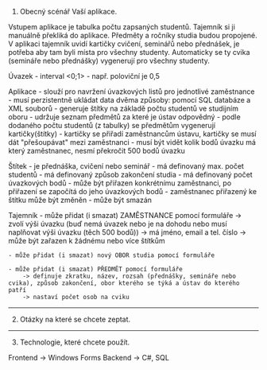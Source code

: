 1) Obecný scénář Vaší aplikace.

Vstupem aplikace je tabulka počtu zapsaných studentů. 
Tajemník si ji manuálně překliká do aplikace.
Předměty a ročníky studia budou propojené.
V aplikaci tajemník uvidí kartičky cvičení, seminářů nebo přednášek, je potřeba aby tam byli místa pro všechny studenty. 
Automaticky se ty cvika (semináře nebo přednášky) vygenerují pro všechny studenty.

Úvazek 
	- interval <0;1>
	- např. poloviční je 0,5

Aplikace
	- slouží pro navržení úvazkových listů pro jednotlivé zaměstnance
	- musí perzistentně ukládat data dvěma způsoby: pomocí SQL databáze a XML souborů
	- generuje štítky na základě počtu studentů ve studijním oboru
	- udržuje seznam předmětů za které je ústav odpovědný
	- podle dodaného počtu studentů (z tabulky) se předmětům vygenerují kartičky(štítky)
	- kartičky se přiřadí zaměstnancům ústavu, kartičky se musí dát "přešoupávat" mezi zaměstnanci
	- musí být vidět kolik bodů úvazku má který zaměstnanec, nesmí překročit 500 bodů úvazku

Štítek
	- je přednáška, cvičení nebo seminář
	- má definovaný max. počet studentů
	- má definovaný způsob zakončení studia
	- má definovaný počet úvazkových bodů
	- může být přiřazen konkrétnímu zaměstnanci, po přiřazení se započítá do jeho úvazkových bodů
	- zaměstnanec přiřazený ke štítku může být změněn
	- může být smazán

Tajemník
	- může přidat (i smazat) ZAMĚSTNANCE pomocí formuláře
		-> zvolí výši úvazku (buď nemá úvazek nebo je na dohodu nebo musí naplňovat výši úvazku (těch 500 bodů))
		-> má jméno, email a tel. číslo
		-> může být zařazen k žádnému nebo více štítkům

	- může přidat (i smazat) nový OBOR studia pomocí formuláře

	- může přidat (i smazat) PŘEDMĚT pomocí formuláře 
		-> definuje zkratku, název, rozsah (přednášky, semináře nebo cvika), způsob zakončení, obor kterého se týká a ústav do kterého patří
		-> nastaví počet osob na cviku
	
---------------------------------------------------
2) Otázky na které se chcete zeptat.



---------------------------------------------------
3) Technologie, které chcete použít.

Frontend -> Windows Forms
Backend -> C#, SQL